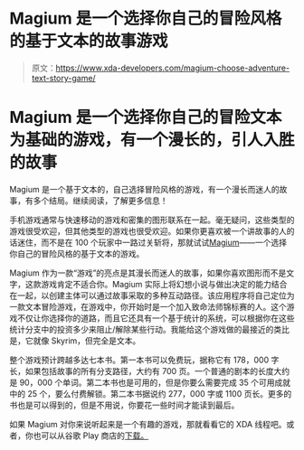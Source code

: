 # Magium 是一个选择你自己的冒险风格的基于文本的故事游戏

> 原文：<https://www.xda-developers.com/magium-choose-adventure-text-story-game/>

# Magium 是一个选择你自己的冒险文本为基础的游戏，有一个漫长的，引人入胜的故事

Magium 是一个基于文本的，自己选择冒险风格的游戏，有一个漫长而迷人的故事，有多个结局。继续阅读，了解更多信息！

手机游戏通常与快速移动的游戏和密集的图形联系在一起。毫无疑问，这些类型的游戏很受欢迎，但其他类型的游戏也很受欢迎。如果你更喜欢被一个讲故事的人的话迷住，而不是在 100 个玩家中一路过关斩将，那就试试[Magium](https://forum.xda-developers.com/android/apps-games/game-magium-text-based-fantasy-themed-t3433640)——一个选择你自己的冒险风格的基于文本的游戏。

Magium 作为一款“游戏”的亮点是其漫长而迷人的故事，如果你喜欢图形而不是文字，这款游戏肯定不适合你。Magium 实际上将幻想小说与做出决定的能力结合在一起，以创建主体可以通过故事采取的多种互动路径。该应用程序将自己定位为一款文本冒险游戏，在游戏中，你开始时是一个加入致命法师锦标赛的人。这个游戏不仅让你选择你的道路，而且它还具有一个基于统计的系统，可以根据你在这些统计分支中的投资多少来阻止/解除某些行动。我能给这个游戏做的最接近的类比是，它就像 Skyrim，但完全是文本。

整个游戏预计跨越多达七本书。第一本书可以免费玩，据称它有 178，000 字长，如果包括故事的所有分支路径，大约有 700 页。一个普通的剧本的长度大约是 90，000 个单词。第二本书也是可用的，但是你要么需要完成 35 个可用成就中的 25 个，要么付费解锁。第二本书据说约 277，000 字或 1100 页长。更多的书也是可以得到的，但是不用说，你要花一些时间才能读到最后。

如果 Magium 对你来说听起来是一个有趣的游戏，那就看看它的 XDA 线程吧。或者，你也可以从谷歌 Play 商店的[下载。](https://play.google.com/store/apps/details?id=com.magiumgames.magium)